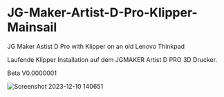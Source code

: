 # JG-Maker-Artist-D-Pro-Klipper-Mainsail
JG Maker Astist D Pro with Klipper  on an old Lenovo Thinkpad 

Laufende Klipper Installation auf dem JGMAKER Artist D PRO 3D Drucker.

Beta V0.0000001

![Screenshot 2023-12-10 140651](https://github.com/Martin-Stiller/JG-Maker-Artist-D-Pro-Klipper-Mainsail/assets/49054392/ac2ce756-42a8-47a1-a380-f3d948d7e122)
